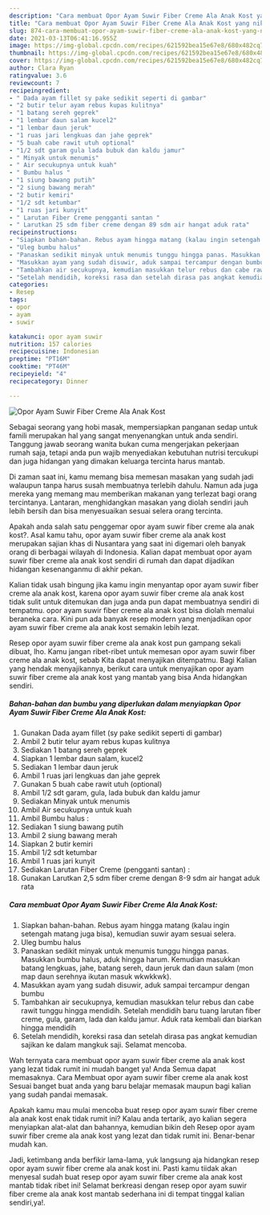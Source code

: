 ```yaml
---
description: "Cara membuat Opor Ayam Suwir Fiber Creme Ala Anak Kost yang nikmat dan Mudah Dibuat"
title: "Cara membuat Opor Ayam Suwir Fiber Creme Ala Anak Kost yang nikmat dan Mudah Dibuat"
slug: 874-cara-membuat-opor-ayam-suwir-fiber-creme-ala-anak-kost-yang-nikmat-dan-mudah-dibuat
date: 2021-03-13T06:41:16.955Z
image: https://img-global.cpcdn.com/recipes/621592bea15e67e8/680x482cq70/opor-ayam-suwir-fiber-creme-ala-anak-kost-foto-resep-utama.jpg
thumbnail: https://img-global.cpcdn.com/recipes/621592bea15e67e8/680x482cq70/opor-ayam-suwir-fiber-creme-ala-anak-kost-foto-resep-utama.jpg
cover: https://img-global.cpcdn.com/recipes/621592bea15e67e8/680x482cq70/opor-ayam-suwir-fiber-creme-ala-anak-kost-foto-resep-utama.jpg
author: Clara Ryan
ratingvalue: 3.6
reviewcount: 7
recipeingredient:
- " Dada ayam fillet sy pake sedikit seperti di gambar"
- "2 butir telur ayam rebus kupas kulitnya"
- "1 batang sereh geprek"
- "1 lembar daun salam kucel2"
- "1 lembar daun jeruk"
- "1 ruas jari lengkuas dan jahe geprek"
- "5 buah cabe rawit utuh optional"
- "1/2 sdt garam gula lada bubuk dan kaldu jamur"
- " Minyak untuk menumis"
- " Air secukupnya untuk kuah"
- " Bumbu halus "
- "1 siung bawang putih"
- "2 siung bawang merah"
- "2 butir kemiri"
- "1/2 sdt ketumbar"
- "1 ruas jari kunyit"
- " Larutan Fiber Creme pengganti santan "
- " Larutkan 25 sdm fiber creme dengan 89 sdm air hangat aduk rata"
recipeinstructions:
- "Siapkan bahan-bahan. Rebus ayam hingga matang (kalau ingin setengah matang juga bisa), kemudian suwir ayam sesuai selera."
- "Uleg bumbu halus"
- "Panaskan sedikit minyak untuk menumis tunggu hingga panas. Masukkan bumbu halus, aduk hingga harum. Kemudian masukkan batang lengkuas, jahe, batang sereh, daun jeruk dan daun salam (mon map daun serehnya ikutan masuk wkwkkwk)."
- "Masukkan ayam yang sudah disuwir, aduk sampai tercampur dengan bumbu"
- "Tambahkan air secukupnya, kemudian masukkan telur rebus dan cabe rawit tunggu hingga mendidih. Setelah mendidih baru tuang larutan fiber creme, gula, garam, lada dan kaldu jamur. Aduk rata kembali dan biarkan hingga mendidih"
- "Setelah mendidih, koreksi rasa dan setelah dirasa pas angkat kemudian sajikan ke dalam mangkuk saji. Selamat mencoba."
categories:
- Resep
tags:
- opor
- ayam
- suwir

katakunci: opor ayam suwir 
nutrition: 157 calories
recipecuisine: Indonesian
preptime: "PT16M"
cooktime: "PT46M"
recipeyield: "4"
recipecategory: Dinner

---
```



![Opor Ayam Suwir Fiber Creme Ala Anak Kost](https://img-global.cpcdn.com/recipes/621592bea15e67e8/680x482cq70/opor-ayam-suwir-fiber-creme-ala-anak-kost-foto-resep-utama.jpg)

Sebagai seorang yang hobi masak, mempersiapkan panganan sedap untuk famili merupakan hal yang sangat menyenangkan untuk anda sendiri. Tanggung jawab seorang  wanita bukan cuma mengerjakan pekerjaan rumah saja, tetapi anda pun wajib menyediakan kebutuhan nutrisi tercukupi dan juga hidangan yang dimakan keluarga tercinta harus mantab.

Di zaman  saat ini, kamu memang bisa memesan masakan yang sudah jadi walaupun tanpa harus susah membuatnya terlebih dahulu. Namun ada juga mereka yang memang mau memberikan makanan yang terlezat bagi orang tercintanya. Lantaran, menghidangkan masakan yang diolah sendiri jauh lebih bersih dan bisa menyesuaikan sesuai selera orang tercinta. 



Apakah anda salah satu penggemar opor ayam suwir fiber creme ala anak kost?. Asal kamu tahu, opor ayam suwir fiber creme ala anak kost merupakan sajian khas di Nusantara yang saat ini digemari oleh banyak orang di berbagai wilayah di Indonesia. Kalian dapat membuat opor ayam suwir fiber creme ala anak kost sendiri di rumah dan dapat dijadikan hidangan kesenanganmu di akhir pekan.

Kalian tidak usah bingung jika kamu ingin menyantap opor ayam suwir fiber creme ala anak kost, karena opor ayam suwir fiber creme ala anak kost tidak sulit untuk ditemukan dan juga anda pun dapat membuatnya sendiri di tempatmu. opor ayam suwir fiber creme ala anak kost bisa diolah memalui beraneka cara. Kini pun ada banyak resep modern yang menjadikan opor ayam suwir fiber creme ala anak kost semakin lebih lezat.

Resep opor ayam suwir fiber creme ala anak kost pun gampang sekali dibuat, lho. Kamu jangan ribet-ribet untuk memesan opor ayam suwir fiber creme ala anak kost, sebab Kita dapat menyajikan ditempatmu. Bagi Kalian yang hendak menyajikannya, berikut cara untuk menyajikan opor ayam suwir fiber creme ala anak kost yang mantab yang bisa Anda hidangkan sendiri.

<!--inarticleads1-->

##### Bahan-bahan dan bumbu yang diperlukan dalam menyiapkan Opor Ayam Suwir Fiber Creme Ala Anak Kost:

1. Gunakan  Dada ayam fillet (sy pake sedikit seperti di gambar)
1. Ambil 2 butir telur ayam rebus kupas kulitnya
1. Sediakan 1 batang sereh geprek
1. Siapkan 1 lembar daun salam, kucel2
1. Sediakan 1 lembar daun jeruk
1. Ambil 1 ruas jari lengkuas dan jahe geprek
1. Gunakan 5 buah cabe rawit utuh (optional)
1. Ambil 1/2 sdt garam, gula, lada bubuk dan kaldu jamur
1. Sediakan  Minyak untuk menumis
1. Ambil  Air secukupnya untuk kuah
1. Ambil  Bumbu halus :
1. Sediakan 1 siung bawang putih
1. Ambil 2 siung bawang merah
1. Siapkan 2 butir kemiri
1. Ambil 1/2 sdt ketumbar
1. Ambil 1 ruas jari kunyit
1. Sediakan  Larutan Fiber Creme (pengganti santan) :
1. Gunakan  Larutkan 2,5 sdm fiber creme dengan 8-9 sdm air hangat aduk rata




<!--inarticleads2-->

##### Cara membuat Opor Ayam Suwir Fiber Creme Ala Anak Kost:

1. Siapkan bahan-bahan. Rebus ayam hingga matang (kalau ingin setengah matang juga bisa), kemudian suwir ayam sesuai selera.
1. Uleg bumbu halus
1. Panaskan sedikit minyak untuk menumis tunggu hingga panas. Masukkan bumbu halus, aduk hingga harum. Kemudian masukkan batang lengkuas, jahe, batang sereh, daun jeruk dan daun salam (mon map daun serehnya ikutan masuk wkwkkwk).
1. Masukkan ayam yang sudah disuwir, aduk sampai tercampur dengan bumbu
1. Tambahkan air secukupnya, kemudian masukkan telur rebus dan cabe rawit tunggu hingga mendidih. Setelah mendidih baru tuang larutan fiber creme, gula, garam, lada dan kaldu jamur. Aduk rata kembali dan biarkan hingga mendidih
1. Setelah mendidih, koreksi rasa dan setelah dirasa pas angkat kemudian sajikan ke dalam mangkuk saji. Selamat mencoba.




Wah ternyata cara membuat opor ayam suwir fiber creme ala anak kost yang lezat tidak rumit ini mudah banget ya! Anda Semua dapat memasaknya. Cara Membuat opor ayam suwir fiber creme ala anak kost Sesuai banget buat anda yang baru belajar memasak maupun bagi kalian yang sudah pandai memasak.

Apakah kamu mau mulai mencoba buat resep opor ayam suwir fiber creme ala anak kost enak tidak rumit ini? Kalau anda tertarik, ayo kalian segera menyiapkan alat-alat dan bahannya, kemudian bikin deh Resep opor ayam suwir fiber creme ala anak kost yang lezat dan tidak rumit ini. Benar-benar mudah kan. 

Jadi, ketimbang anda berfikir lama-lama, yuk langsung aja hidangkan resep opor ayam suwir fiber creme ala anak kost ini. Pasti kamu tiidak akan menyesal sudah buat resep opor ayam suwir fiber creme ala anak kost mantab tidak ribet ini! Selamat berkreasi dengan resep opor ayam suwir fiber creme ala anak kost mantab sederhana ini di tempat tinggal kalian sendiri,ya!.

